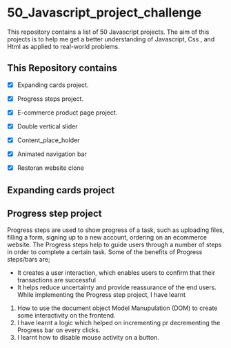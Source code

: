 # 50_Javascript_project_challenge
This repository contains a list of 50 Javascript projects. The aim of this projects is to help me get a better understanding of Javascript, Css , and Html as applied to real-world problems.

## This Repository contains
- [x] Expanding cards project.
- [x] Progress steps project.
- [x] E-commerce product page project.

- [x] Double vertical slider
- [X] Content_place_holder
- [X] Animated navigation bar

- [X] Restoran website clone

## Expanding cards project


## Progress step project
Progress steps are used to show progress of a task, such as uploading files, filling a form, signing up to a new account, ordering on an ecommerce website.
The Progress steps help to guide users through a number of steps in order to complete a certain task.
Some of the benefits of Progress steps/bars are;
- It creates a user interaction, which enables users to confirm that their transactions are successful 
- It helps reduce uncertainty and provide reassurance of the end users.
While implementing the Progress step project, I have learnt
1. How to use the document object Model Manupulation (DOM) to create some interactivity on the frontend.
2. I have learnt a logic which helped on incrementing pr decrementing the Progress bar on every clicks.
3. I learnt how to disable mouse activity on a button.
